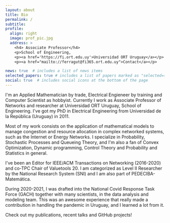 ```yaml
---
layout: about
title: Bio
permalink: /
subtitle:
profile:
  align: right
  image: prof_pic.jpg
  address: >
    <h4> Associate Professor</h4>
    <p>School of Engineering,
    <p><a href='https://fi.ort.edu.uy'>Universidad ORT Uruguay</a></p>
    <p><a href="mailto://ferragut@fi365.ort.edu.uy">Contact</a></p>

news: true  # includes a list of news items
selected_papers: true # includes a list of papers marked as "selected={true}"
social: true  # includes social icons at the bottom of the page
---
```


I'm an Applied Mathematician by trade, Electrical Engieneer by training and Computer Scientist as hobbyist. Currently I work as Associate Professor of Networks and researcher at Universidad ORT Uruguay, School of Engineering. I've got my PhD in Electrical Engineering from Universidad de la República (Uruguay) in 2011.

Most of my work consists on the application of mathematical models to manage congestion and resource allocation in complex networked systems, such as the Internet or Energy Networks. I specialize in Probability, Stochastic Processes and Queueing Theory, and I'm also a fan of Convex Optimization, Dynamic programming, Control Theory and Probability and Statistics in general.

I've been an Editor for IEEE/ACM Transactions on Networking (2016-2020) and co-TPC Chair of Valuetools 20. I am categorized as Level II Researcher by the National Research System (SNI) and I am also part of PEDECIBA-Matemática.

During 2020-2021, I was drafted into the National Covid Response Task Force (GACH) together with many scientists, in the data analysis and modeling team. This was an awesome experience that really made a contribution in handling the pandemic in Uruguay, and I learned a lot from it.

Check out my publications, recent talks and GitHub projects!
